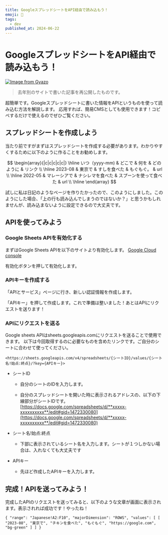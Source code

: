 ```yaml
---
title: GoogleスプレッドシートをAPI経由で読み込もう！
emoji: 🤖
tags:
  - dev
published_at: 2024-06-22
---
```


# GoogleスプレッドシートをAPI経由で読み込もう！

[![Image from Gyazo](https://i.gyazo.com/6a095cc268da576355197126bde0b519.png)](https://gyazo.com/6a095cc268da576355197126bde0b519)

> 去年別のサイトで書いた記事を再公開したものです。

超簡単です。Googleスプレッドシートに書いた情報をAPIというものを使って読み込む方法を解説します。
応用すれば、簡易CMSとしても使用できます！コピペするだけで使えるのでぜひご覧ください。

## スプレッドシートを作成しよう
当たり前ですがまずはスプレッドシートを作成する必要があります。わかりやすくするために以下のように作ることをお勧めします。

$$
\begin{array}{|c|c|c|c|c|} \hline
いつ（yyyy-mm) & どこで & 何を & どのように & リンク \\ \hline
2023-08 & 東京で & すしを食べた & もぐもぐ。 & url \\ \hline
2022-05 & マレーシアで & ナシレマを食べた & スプーンを使って食べた & url \\ \hline
\end{array}
$$

試しに私は日記のようなページを作りたかったので、このようにしました。このようにした場合、「上の行も読み込んでしまうのではないか？」と思うかもしれませんが、読み込まないように設定できるので大丈夫です。

## APIを使ってみよう
### Google Sheets APIを有効化する
まずはGoogle Sheets APIを以下のサイトより有効化します。
[Google Cloud console](https://console.cloud.google.com/apis/library/sheets.googleapis.com)

有効化ボタンを押して有効化します。

### APIキーを作成する
「APIとサービス」ページに行き、新しい認証情報を作成します。

「APIキー」を押して作成します。これで準備は整いました！あとはAPIにリクエストを送ります！

### APIにリクエストを送る
Google sheets APIはsheets.googleapis.comにリクエストを送ることで使用できます。
以下は今回取得するのに必要なものを含めたリンクです。ご自分のシートに合わせて使ってください。

```
<https://sheets.googleapis.com/v4/spreadsheets/{シートID}/values/{シート名!始点:終点}/?key={APIキー}>
```

* シートID

    * 自分のシートのIDを入力します。

    * 自分のスプレッドシートを開いた時に表示されるアドレスの、以下の下線部分がシートIDです。 [https://docs.google.com/spreadsheets/d/**xxxxx-xxxxxxxxxx**/edit#gid=1472330080](https://docs.google.com/spreadsheets/d/**xxxxx-xxxxxxxxxx**/edit#gid=1472330080)

* シート名!始点:終点

    * 下部に表示されているシート名を入力します。シートが１つしかない場合は、入れなくても大丈夫です

* APIキー

    * 先ほど作成したAPIキーを入力します。

## 完成！APIを送ってみよう！
完成したAPIのリクエストを送ってみると、以下のような文章が画面に表示されます。表示されれば成功です！やったね！

```
{ "range": "Japanese!A2:F10", "majorDimension": "ROWS", "values": [ [ "2023-08", "東京で", "チキンを食べた", "もぐもぐ", "https://google.com", "bg-green" ] ] }
```